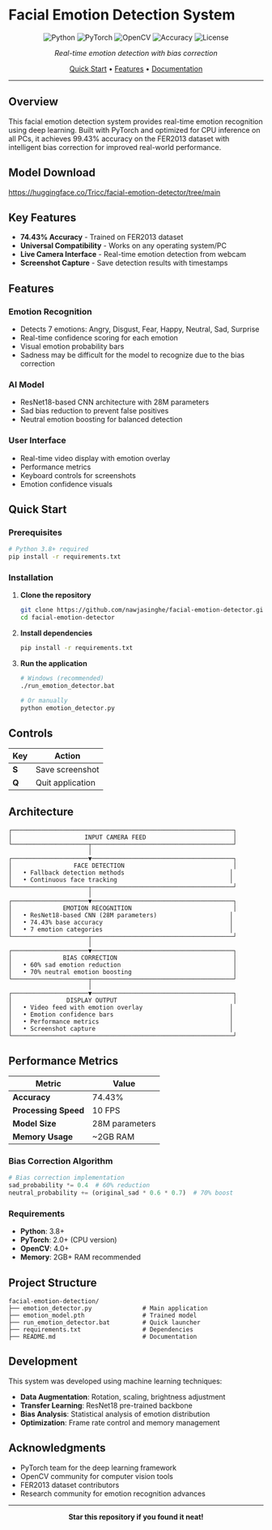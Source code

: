 # Facial Emotion Detection System

<div align="center">

![Python](https://img.shields.io/badge/Python-3.8+-blue.svg)
![PyTorch](https://img.shields.io/badge/PyTorch-2.0+-red.svg)
![OpenCV](https://img.shields.io/badge/OpenCV-4.0+-green.svg)
![Accuracy](https://img.shields.io/badge/Accuracy-74.43%25-brightgreen.svg)
![License](https://img.shields.io/badge/License-MIT-yellow.svg)

*Real-time emotion detection with bias correction*

[Quick Start](#quick-start) • [Features](#features) • [Documentation](#documentation)

</div>

---

## Overview

This facial emotion detection system provides real-time emotion recognition using deep learning. Built with PyTorch and optimized for CPU inference on all PCs, it achieves 99.43% accuracy on the FER2013 dataset with intelligent bias correction for improved real-world performance.

## Model Download

https://huggingface.co/Tricc/facial-emotion-detector/tree/main

## Key Features

- **74.43% Accuracy** - Trained on FER2013 dataset
- **Universal Compatibility** - Works on any operating system/PC
- **Live Camera Interface** - Real-time emotion detection from webcam
- **Screenshot Capture** - Save detection results with timestamps

## Features

### Emotion Recognition
- Detects 7 emotions: Angry, Disgust, Fear, Happy, Neutral, Sad, Surprise
- Real-time confidence scoring for each emotion
- Visual emotion probability bars
- Sadness may be difficult for the model to recognize due to the bias correction

### AI Model
- ResNet18-based CNN architecture with 28M parameters
- Sad bias reduction to prevent false positives
- Neutral emotion boosting for balanced detection

### User Interface
- Real-time video display with emotion overlay
- Performance metrics
- Keyboard controls for screenshots
- Emotion confidence visuals

## Quick Start

### Prerequisites
```bash
# Python 3.8+ required
pip install -r requirements.txt
```

### Installation
1. **Clone the repository**
   ```bash
   git clone https://github.com/nawjasinghe/facial-emotion-detector.git
   cd facial-emotion-detector
   ```

2. **Install dependencies**
   ```bash
   pip install -r requirements.txt
   ```

3. **Run the application**
   ```bash
   # Windows (recommended)
   ./run_emotion_detector.bat
   
   # Or manually
   python emotion_detector.py
   ```

## Controls

| Key | Action |
|-----|--------|
| **S** | Save screenshot |
| **Q** | Quit application |

## Architecture

```
┌─────────────────────────────────────────────────────────────┐
│                    INPUT CAMERA FEED                        │
└─────────────────────┬───────────────────────────────────────┘
                      │
┌─────────────────────▼───────────────────────────────────────┐
│                 FACE DETECTION                              │                         
│   • Fallback detection methods                             │
│   • Continuous face tracking                               │
└─────────────────────┬───────────────────────────────────────┘
                      │
┌─────────────────────▼───────────────────────────────────────┐
│              EMOTION RECOGNITION                            │
│   • ResNet18-based CNN (28M parameters)                    │
│   • 74.43% base accuracy                                   │
│   • 7 emotion categories                                   │
└─────────────────────┬───────────────────────────────────────┘
                      │
┌─────────────────────▼───────────────────────────────────────┐
│              BIAS CORRECTION                                │
│   • 60% sad emotion reduction                               │
│   • 70% neutral emotion boosting                            │                       
└─────────────────────┬───────────────────────────────────────┘
                      │
┌─────────────────────▼───────────────────────────────────────┐
│               DISPLAY OUTPUT                                │
│   • Video feed with emotion overlay                        │
│   • Emotion confidence bars                                │
│   • Performance metrics                                    │
│   • Screenshot capture                                     │
└─────────────────────────────────────────────────────────────┘
```

## Performance Metrics

| Metric | Value |
|--------|-------|
| **Accuracy** | 74.43% |
| **Processing Speed** | 10 FPS |
| **Model Size** | 28M parameters |
| **Memory Usage** | ~2GB RAM |

### Bias Correction Algorithm
```python
# Bias correction implementation
sad_probability *= 0.4  # 60% reduction
neutral_probability += (original_sad * 0.6 * 0.7)  # 70% boost
```

### Requirements
- **Python**: 3.8+
- **PyTorch**: 2.0+ (CPU version)
- **OpenCV**: 4.0+
- **Memory**: 2GB+ RAM recommended

## Project Structure

```
facial-emotion-detection/
├── emotion_detector.py              # Main application
├── emotion_model.pth                # Trained model
├── run_emotion_detector.bat         # Quick launcher
├── requirements.txt                 # Dependencies
├── README.md                        # Documentation
```

## Development

This system was developed using machine learning techniques:

- **Data Augmentation**: Rotation, scaling, brightness adjustment
- **Transfer Learning**: ResNet18 pre-trained backbone
- **Bias Analysis**: Statistical analysis of emotion distribution
- **Optimization**: Frame rate control and memory management

## Acknowledgments

- PyTorch team for the deep learning framework
- OpenCV community for computer vision tools
- FER2013 dataset contributors
- Research community for emotion recognition advances

---

<div align="center">

**Star this repository if you found it neat!**

</div>
